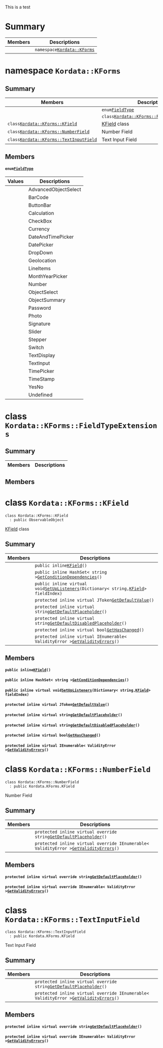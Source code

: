 This is a test

# Summary

| Members | Descriptions |
| --- | --- |
|  | `namespace`[`Kordata::KForms`](#namespace_kordata_1_1_k_forms) |

# namespace `Kordata::KForms`

## Summary

| Members | Descriptions |
| --- | --- |
|  | `enum`[`FieldType`](#namespace_kordata_1_1_k_forms_1a05a2d8950de9214d6d6ff3f8ef20ba3d) |
|  | `class`[`Kordata::KForms::FieldTypeExtensions`](#class_kordata_1_1_k_forms_1_1_field_type_extensions) |
| `class`[`Kordata::KForms::KField`](#class_kordata_1_1_k_forms_1_1_k_field) | [KField](#class_kordata_1_1_k_forms_1_1_k_field) class |
| `class`[`Kordata::KForms::NumberField`](#class_kordata_1_1_k_forms_1_1_number_field) | Number Field |
| `class`[`Kordata::KForms::TextInputField`](#class_kordata_1_1_k_forms_1_1_text_input_field) | Text Input Field |

## Members

#### `enum`[`FieldType`](#namespace_kordata_1_1_k_forms_1a05a2d8950de9214d6d6ff3f8ef20ba3d)

| Values | Descriptions |
| --- | --- |
|  | AdvancedObjectSelect |
|  | BarCode |
|  | ButtonBar |
|  | Calculation |
|  | CheckBox |
|  | Currency |
|  | DateAndTimePicker |
|  | DatePicker |
|  | DropDown |
|  | Geolocation |
|  | LineItems |
|  | MonthYearPicker |
|  | Number |
|  | ObjectSelect |
|  | ObjectSummary |
|  | Password |
|  | Photo |
|  | Signature |
|  | Slider |
|  | Stepper |
|  | Switch |
|  | TextDisplay |
|  | TextInput |
|  | TimePicker |
|  | TimeStamp |
|  | YesNo |
|  | Undefined |

# class `Kordata::KForms::FieldTypeExtensions`

## Summary

| Members | Descriptions |
| --- | --- |


## Members

# class `Kordata::KForms::KField`

```
class Kordata::KForms::KField
  : public ObservableObject
```

[KField](#class_kordata_1_1_k_forms_1_1_k_field) class

## Summary

| Members | Descriptions |
| --- | --- |
|  | `public inline`[`KField`](#class_kordata_1_1_k_forms_1_1_k_field_1a31719bf956a63b18b5cd878a22e74850)`()` |
|  | `public inline HashSet< string >`[`GetConditionDependencies`](#class_kordata_1_1_k_forms_1_1_k_field_1ac98afa3b5be15bffaa4eb3185186506a)`()` |
|  | `public inline virtual void`[`SetUpListeners`](#class_kordata_1_1_k_forms_1_1_k_field_1a27deea845a62c3eae858584e0a6a6031)`(Dictionary< string,`[`KField`](#class_kordata_1_1_k_forms_1_1_k_field)`> fieldIndex)` |
|  | `protected inline virtual JToken`[`GetDefaultValue`](#class_kordata_1_1_k_forms_1_1_k_field_1a44de268c2e4b1e6d837d8f201955cdb5)`()` |
|  | `protected inline virtual string`[`GetDefaultPlaceholder`](#class_kordata_1_1_k_forms_1_1_k_field_1a6580dae1a9f0e35a0d25c95b83686a35)`()` |
|  | `protected inline virtual string`[`GetDefaultDisabledPlaceholder`](#class_kordata_1_1_k_forms_1_1_k_field_1a7ce158d07d8c8382f309a08ee8c3be56)`()` |
|  | `protected inline virtual bool`[`GetHasChanged`](#class_kordata_1_1_k_forms_1_1_k_field_1a0a945f532fe47e7690cbc641d0382890)`()` |
|  | `protected inline virtual IEnumerable< ValidityError >`[`GetValidityErrors`](#class_kordata_1_1_k_forms_1_1_k_field_1a8c9d4276ff420173237b80ba3239d15d)`()` |

## Members

#### `public inline`[`KField`](#class_kordata_1_1_k_forms_1_1_k_field_1a31719bf956a63b18b5cd878a22e74850)`()`

#### `public inline HashSet< string >`[`GetConditionDependencies`](#class_kordata_1_1_k_forms_1_1_k_field_1ac98afa3b5be15bffaa4eb3185186506a)`()`

#### `public inline virtual void`[`SetUpListeners`](#class_kordata_1_1_k_forms_1_1_k_field_1a27deea845a62c3eae858584e0a6a6031)`(Dictionary< string,`[`KField`](#class_kordata_1_1_k_forms_1_1_k_field)`> fieldIndex)`

#### `protected inline virtual JToken`[`GetDefaultValue`](#class_kordata_1_1_k_forms_1_1_k_field_1a44de268c2e4b1e6d837d8f201955cdb5)`()`

#### `protected inline virtual string`[`GetDefaultPlaceholder`](#class_kordata_1_1_k_forms_1_1_k_field_1a6580dae1a9f0e35a0d25c95b83686a35)`()`

#### `protected inline virtual string`[`GetDefaultDisabledPlaceholder`](#class_kordata_1_1_k_forms_1_1_k_field_1a7ce158d07d8c8382f309a08ee8c3be56)`()`

#### `protected inline virtual bool`[`GetHasChanged`](#class_kordata_1_1_k_forms_1_1_k_field_1a0a945f532fe47e7690cbc641d0382890)`()`

#### `protected inline virtual IEnumerable< ValidityError >`[`GetValidityErrors`](#class_kordata_1_1_k_forms_1_1_k_field_1a8c9d4276ff420173237b80ba3239d15d)`()`

# class `Kordata::KForms::NumberField`

```
class Kordata::KForms::NumberField
  : public Kordata.KForms.KField
```

Number Field

## Summary

| Members | Descriptions |
| --- | --- |
|  | `protected inline virtual override string`[`GetDefaultPlaceholder`](#class_kordata_1_1_k_forms_1_1_number_field_1a0f04f334aae95b7494f164cc829c0d47)`()` |
|  | `protected inline virtual override IEnumerable< ValidityError >`[`GetValidityErrors`](#class_kordata_1_1_k_forms_1_1_number_field_1ab6b7daf37e20c860313070f511b4c7d7)`()` |

## Members

#### `protected inline virtual override string`[`GetDefaultPlaceholder`](#class_kordata_1_1_k_forms_1_1_number_field_1a0f04f334aae95b7494f164cc829c0d47)`()`

#### `protected inline virtual override IEnumerable< ValidityError >`[`GetValidityErrors`](#class_kordata_1_1_k_forms_1_1_number_field_1ab6b7daf37e20c860313070f511b4c7d7)`()`

# class `Kordata::KForms::TextInputField`

```
class Kordata::KForms::TextInputField
  : public Kordata.KForms.KField
```

Text Input Field

## Summary

| Members | Descriptions |
| --- | --- |
|  | `protected inline virtual override string`[`GetDefaultPlaceholder`](#class_kordata_1_1_k_forms_1_1_text_input_field_1a7eb7eeea78f3f44f47222863275ae846)`()` |
|  | `protected inline virtual override IEnumerable< ValidityError >`[`GetValidityErrors`](#class_kordata_1_1_k_forms_1_1_text_input_field_1add71e00df6848a751bcf9b407dc12d91)`()` |

## Members

#### `protected inline virtual override string`[`GetDefaultPlaceholder`](#class_kordata_1_1_k_forms_1_1_text_input_field_1a7eb7eeea78f3f44f47222863275ae846)`()`

#### `protected inline virtual override IEnumerable< ValidityError >`[`GetValidityErrors`](#class_kordata_1_1_k_forms_1_1_text_input_field_1add71e00df6848a751bcf9b407dc12d91)`()`



